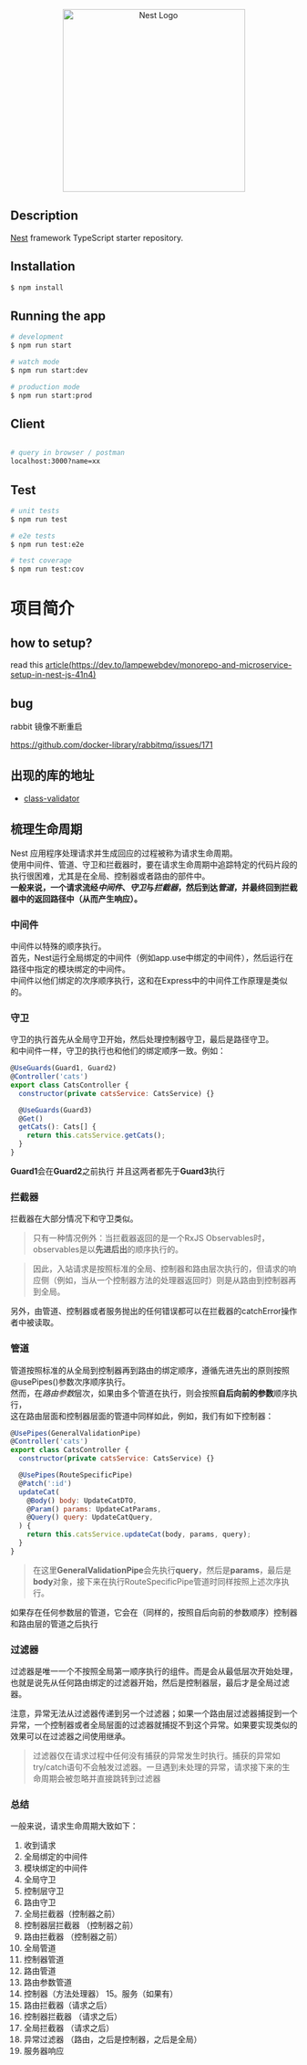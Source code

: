 <p align="center">
  <a href="http://nestjs.com/" target="blank"><img src="https://nestjs.com/img/logo_text.svg" width="320" alt="Nest Logo" /></a>
</p>

[travis-image]: https://api.travis-ci.org/nestjs/nest.svg?branch=master
[travis-url]: https://travis-ci.org/nestjs/nest
[linux-image]: https://img.shields.io/travis/nestjs/nest/master.svg?label=linux
[linux-url]: https://travis-ci.org/nestjs/nest


## Description

[Nest](https://github.com/nestjs/nest) framework TypeScript starter repository.

## Installation

```bash
$ npm install
```

## Running the app

```bash
# development
$ npm run start

# watch mode
$ npm run start:dev

# production mode
$ npm run start:prod
```

## Client

```bash

# query in browser / postman
localhost:3000?name=xx

```

## Test

```bash
# unit tests
$ npm run test

# e2e tests
$ npm run test:e2e

# test coverage
$ npm run test:cov
```

# 项目简介

## how to setup?

read this [article(https://dev.to/lampewebdev/monorepo-and-microservice-setup-in-nest-js-41n4)](https://dev.to/lampewebdev/monorepo-and-microservice-setup-in-nest-js-41n4)

## bug

rabbit 镜像不断重启

https://github.com/docker-library/rabbitmq/issues/171

## 出现的库的地址

- [class-validator](https://github.com/typestack/class-validator#usage)

## 梳理生命周期

Nest 应用程序处理请求并生成回应的过程被称为请求生命周期。  
使用中间件、管道、守卫和拦截器时，要在请求生命周期中追踪特定的代码片段的执行很困难，尤其是在全局、控制器或者路由的部件中。  
**一般来说，一个请求流经*中间件*、*守卫*与*拦截器*，然后到达*管道*，并最终回到拦截器中的返回路径中（从而产生响应）。**

### 中间件

中间件以特殊的顺序执行。  
首先，Nest运行全局绑定的中间件（例如app.use中绑定的中间件），然后运行在路径中指定的模块绑定的中间件。  
中间件以他们绑定的次序顺序执行，这和在Express中的中间件工作原理是类似的。  

### 守卫
守卫的执行首先从全局守卫开始，然后处理控制器守卫，最后是路径守卫。  
和中间件一样，守卫的执行也和他们的绑定顺序一致。例如：  

``` js
@UseGuards(Guard1, Guard2)
@Controller('cats')
export class CatsController {
  constructor(private catsService: CatsService) {}

  @UseGuards(Guard3)
  @Get()
  getCats(): Cats[] {
    return this.catsService.getCats();
  }
}
```

**Guard1**会在**Guard2**之前执行 并且这两者都先于**Guard3**执行

### 拦截器
拦截器在大部分情况下和守卫类似。  
> 只有一种情况例外：当拦截器返回的是一个RxJS Observables时，observables是以**先进后出**的顺序执行的。  

> 因此，入站请求是按照标准的全局、控制器和路由层次执行的，但请求的响应侧（例如，当从一个控制器方法的处理器返回时）则是从路由到控制器再到全局。  

另外，由管道、控制器或者服务抛出的任何错误都可以在拦截器的catchError操作者中被读取。

### 管道
管道按照标准的从全局到控制器再到路由的绑定顺序，遵循先进先出的原则按照@usePipes()参数次序顺序执行。  
然而，在*路由参数*层次，如果由多个管道在执行，则会按照**自后向前的参数**顺序执行，  
这在路由层面和控制器层面的管道中同样如此，例如，我们有如下控制器：  

``` js
@UsePipes(GeneralValidationPipe)
@Controller('cats')
export class CatsController {
  constructor(private catsService: CatsService) {}

  @UsePipes(RouteSpecificPipe)
  @Patch(':id')
  updateCat(
    @Body() body: UpdateCatDTO,
    @Param() params: UpdateCatParams,
    @Query() query: UpdateCatQuery,
  ) {
    return this.catsService.updateCat(body, params, query);
  }
}
```

> 在这里**GeneralValidationPipe**会先执行**query**，然后是**params**，最后是**body**对象，接下来在执行RouteSpecificPipe管道时同样按照上述次序执行。

如果存在任何参数层的管道，它会在（同样的，按照自后向前的参数顺序）控制器和路由层的管道之后执行


### 过滤器
过滤器是唯一一个不按照全局第一顺序执行的组件。而是会从最低层次开始处理，也就是说先从任何路由绑定的过滤器开始，然后是控制器层，最后才是全局过滤器。   

注意，异常无法从过滤器传递到另一个过滤器；如果一个路由层过滤器捕捉到一个异常，一个控制器或者全局层面的过滤器就捕捉不到这个异常。如果要实现类似的效果可以在过滤器之间使用继承。

> 过滤器仅在请求过程中任何没有捕获的异常发生时执行。捕获的异常如try/catch语句不会触发过滤器。一旦遇到未处理的异常，请求接下来的生命周期会被忽略并直接跳转到过滤器


### 总结

一般来说，请求生命周期大致如下：

1. 收到请求
2. 全局绑定的中间件
3. 模块绑定的中间件
4. 全局守卫
1. 控制层守卫
1. 路由守卫
1. 全局拦截器（控制器之前）
1. 控制器层拦截器 （控制器之前）
1. 路由拦截器 （控制器之前）
1. 全局管道
1. 控制器管道
1. 路由管道
1. 路由参数管道
1. 控制器（方法处理器） 15。服务（如果有）
1. 路由拦截器（请求之后）
1. 控制器拦截器 （请求之后）
1. 全局拦截器 （请求之后）
1. 异常过滤器 （路由，之后是控制器，之后是全局）
1. 服务器响应